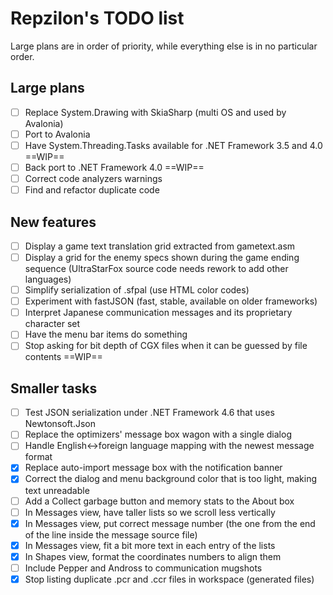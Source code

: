 # Repzilon's TODO list
Large plans are in order of priority, while everything else is in no particular order.

## Large plans
- [ ] Replace System.Drawing with SkiaSharp (multi OS and used by Avalonia)
- [ ] Port to Avalonia
- [ ] Have System.Threading.Tasks available for .NET Framework 3.5 and 4.0 ==WIP==
- [ ] Back port to .NET Framework 4.0 ==WIP==
- [ ] Correct code analyzers warnings
- [ ] Find and refactor duplicate code

## New features
- [ ] Display a game text translation grid extracted from gametext.asm
- [ ] Display a grid for the enemy specs shown during the game ending sequence (UltraStarFox source code needs rework to add other languages)
- [ ] Simplify serialization of .sfpal (use HTML color codes)
- [ ] Experiment with fastJSON (fast, stable, available on older frameworks)
- [ ] Interpret Japanese communication messages and its proprietary character set
- [ ] Have the menu bar items do something
- [ ] Stop asking for bit depth of CGX files when it can be guessed by file contents ==WIP==

## Smaller tasks
- [ ] Test JSON serialization under .NET Framework 4.6 that uses Newtonsoft.Json
- [ ] Replace the optimizers' message box wagon with a single dialog
- [ ] Handle English<->foreign language mapping with the newest message format
- [x] Replace auto-import message box with the notification banner
- [x] Correct the dialog and menu background color that is too light, making text unreadable
- [ ] Add a Collect garbage button and memory stats to the About box
- [ ] In Messages view, have taller lists so we scroll less vertically
- [x] In Messages view, put correct message number (the one from the end of the line inside the message source file)
- [x] In Messages view, fit a bit more text in each entry of the lists
- [x] In Shapes view, format the coordinates numbers to align them
- [ ] Include Pepper and Andross to communication mugshots
- [x] Stop listing duplicate .pcr and .ccr files in workspace (generated files)
